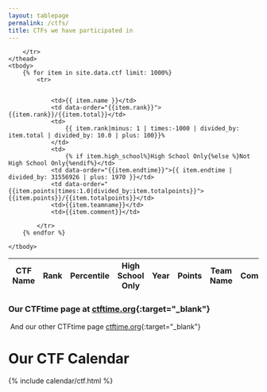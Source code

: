 ```yaml
---
layout: tablepage
permalink: /ctfs/
title: CTFs we have participated in
---
```



<table class="display" id="table_id">
    <thead>
        <tr>
            <th>CTF Name</th>
            <th>Rank</th>
            <th>Percentile</th>
            <th>High School Only</th>
            <th>Year</th>
            <th>Points</th>
            <th>Team Name</th>
            <th>Comments</th>

        </tr>
    </thead>
    <tbody>
        {% for item in site.data.ctf limit: 1000%}
            <tr>


                <td>{{ item.name }}</td>
                <td data-order="{{item.rank}}">{{item.rank}}/{{item.total}}</td>
                <td>
                    {{ item.rank|minus: 1 | times:-1000 | divided_by: item.total | divided_by: 10.0 | plus: 100}}%
                </td>
                <td>
                    {% if item.high_school%}High School Only{%else %}Not High School Only{%endif%}</td>
                <td data-order="{{item.endtime}}">{{ item.endtime | divided_by: 31556926 | plus: 1970 }}</td>
                <td data-order="{{item.points|times:1.0|divided_by:item.totalpoints}}">{{item.points}}/{{item.totalpoints}}</td>
                <td>{{item.teamname}}</td>
                <td>{{item.comment}}</td>

            </tr>
        {% endfor %}

    </tbody>
</table>

### Our CTFtime page at [ctftime.org](https://ctftime.org/team/108190){:target="_blank"}
‎‎‎‏‏‎ 
And our other CTFtime page [ctftime.org](https://ctftime.org/team/91398){:target="_blank"}

# Our CTF Calendar


{% include calendar/ctf.html %}
